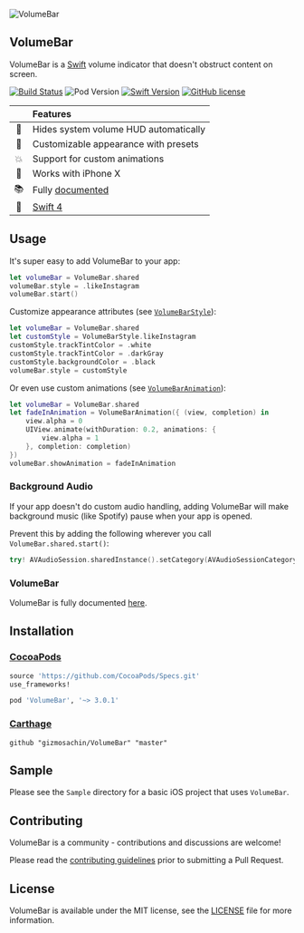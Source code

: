 ![VolumeBar](https://github.com/gizmosachin/VolumeBar/raw/master/VolumeBar.gif)

## VolumeBar

VolumeBar is a [Swift](https://developer.apple.com/swift/) volume indicator that doesn't obstruct content on screen.

[![Build Status](https://travis-ci.org/gizmosachin/VolumeBar.svg?branch=master)](https://travis-ci.org/gizmosachin/VolumeBar) ![Pod Version](https://img.shields.io/cocoapods/v/VolumeBar.svg) [![Swift Version](https://img.shields.io/badge/language-swift%204.0-brightgreen.svg)](https://developer.apple.com/swift) [![GitHub license](https://img.shields.io/badge/license-MIT-lightgrey.svg)](LICENSE)

|              | Features                                 |
| :----------: | :--------------------------------------- |
|  :no_good:   | Hides system volume HUD automatically    |
|    :art:     | Customizable appearance with presets     |
|    :boom:    | Support for custom animations            |
|   :iphone:   | Works with iPhone X                      |
|   :books:    | Fully [documented](http://gizmosachin.github.io/VolumeBar) |
| :baby_chick: | [Swift 4](https://developer.apple.com/swift/) |


## Usage

It's super easy to add VolumeBar to your app:

```swift
let volumeBar = VolumeBar.shared
volumeBar.style = .likeInstagram
volumeBar.start()
```

Customize appearance attributes (see [`VolumeBarStyle`](http://gizmosachin.github.io/VolumeBar/docs/Structs/VolumeBarStyle.html)):
```swift
let volumeBar = VolumeBar.shared
let customStyle = VolumeBarStyle.likeInstagram
customStyle.trackTintColor = .white
customStyle.trackTintColor = .darkGray
customStyle.backgroundColor = .black
volumeBar.style = customStyle
```

Or even use custom animations (see [`VolumeBarAnimation`](http://gizmosachin.github.io/VolumeBar/docs/Structs/VolumeBarAnimation.html)):
```swift
let volumeBar = VolumeBar.shared
let fadeInAnimation = VolumeBarAnimation({ (view, completion) in
	view.alpha = 0
	UIView.animate(withDuration: 0.2, animations: {
		view.alpha = 1
	}, completion: completion)
})
volumeBar.showAnimation = fadeInAnimation
```

### Background Audio
If your app doesn't do custom audio handling, adding VolumeBar will make background music (like Spotify) pause when your app is opened.

Prevent this by adding the following wherever you call `VolumeBar.shared.start()`:

```swift
try! AVAudioSession.sharedInstance().setCategory(AVAudioSessionCategoryAmbient)
```

### VolumeBar

VolumeBar is fully documented [here](http://gizmosachin.github.io/VolumeBar/docs).

## Installation

### [CocoaPods](http://cocoapods.org/)

```ruby
source 'https://github.com/CocoaPods/Specs.git'
use_frameworks!

pod 'VolumeBar', '~> 3.0.1'
```

### [Carthage](https://github.com/Carthage/Carthage)

```ogdl
github "gizmosachin/VolumeBar" "master"
```

## Sample
Please see the `Sample` directory for a basic iOS project that uses `VolumeBar`.

## Contributing
VolumeBar is a community - contributions and discussions are welcome!

Please read the [contributing guidelines](CONTRIBUTING.md) prior to submitting a Pull Request.

## License

VolumeBar is available under the MIT license, see the [LICENSE](https://github.com/gizmosachin/VolumeBar/blob/master/LICENSE) file for more information.
